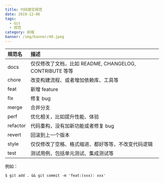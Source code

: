 ```yaml
---
title: 代码提交规范
date: 2019-12-06
tags:
  - Git
  - 规范
category: 前端
banner: /img/banner/49.jpeg
---
```


| 规范名   | 描述                                                    |
| :------- | :------------------------------------------------------ |
| docs     | 仅仅修改了文档，比如 README, CHANGELOG, CONTRIBUTE 等等 |
| chore    | 改变构建流程、或者增加依赖库、工具等                    |
| feat     | 新增 feature                                            |
| fix      | 修复 bug                                                |
| merge    | 合并分支                                                |
| perf     | 优化相关，比如提升性能、体验                            |
| refactor | 代码重构，没有加新功能或者修复 bug                      |
| revert   | 回滚到上一个版本                                        |
| style    | 仅仅修改了空格、格式缩进、都好等等，不改变代码逻辑      |
| test     | 测试用例，包括单元测试、集成测试等                      |

例如：
```ssh
$ git add . && git commit -m 'feat:(xxx): xxx'
```